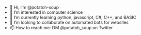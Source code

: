 - 👋 Hi, I’m @potatoh-soup
- 👀 I’m interested in computer science
- 🌱 I’m currently learning python, javascript, C#, C++, and BASIC
- 💞️ I’m looking to collaborate on automated bots for websites
- 📫 How to reach me: DM @potatoh_soup on Twitter
